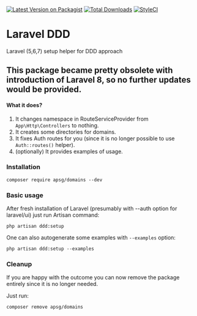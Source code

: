 [![Latest Version on Packagist][ico-version]][link-packagist]
[![Total Downloads][ico-downloads]][link-downloads]
[![StyleCI][ico-styleci]][link-styleci] 

# Laravel DDD
Laravel (5,6,7) setup helper for DDD approach

## This package became pretty obsolete with introduction of Laravel 8, so no further updates would be provided.

#### What it does?

1. It changes namespace in RouteServiceProvider from `App\Http\Controllers` to nothing.
2. It creates some directories for domains.
3. It fixes Auth routes for you (since it is no longer possible to use `Auth::routes()` helper).
4. (optionally) It provides examples of usage. 

### Installation

`composer require apsg/domains --dev`

### Basic usage

After fresh installation of Laravel (presumably with --auth option for laravel/ui) just run Artisan command:

``php artisan ddd:setup``

One can also autogenerate some examples with `--examples` option:

```php artisan ddd:setup --examples```

### Cleanup

If you are happy with the outcome you can now remove the package entirely since it is no longer needed.

Just run:

``composer remove apsg/domains``


[ico-styleci]: https://github.styleci.io/repos/276352493/shield 
[link-styleci]: https://styleci.io/repos/276352493

[ico-version]: https://img.shields.io/packagist/v/apsg/domains.svg?style=flat-square
[ico-downloads]: https://img.shields.io/packagist/dt/apsg/domains.svg?style=flat-square

[link-packagist]: https://packagist.org/packages/apsg/domains
[link-downloads]: https://packagist.org/packages/apsg/domains
